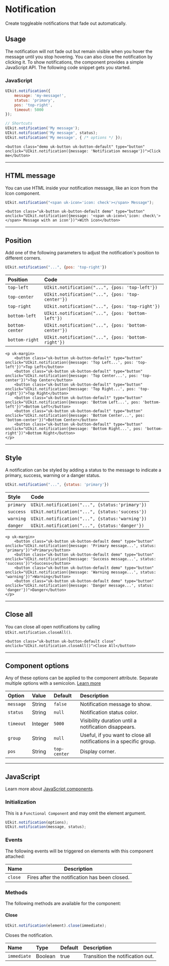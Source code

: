 # Notification

<p class="uk-text-lead">Create toggleable notifications that fade out automatically.</p>

## Usage

The notification will not fade out but remain visible when you hover the message until you stop hovering. You can also close the notification by clicking it. To show notifications, the component provides a simple JavaScript API. The following code snippet gets you started.

### JavaScript

```js
UIkit.notification({
    message: 'my-message!',
    status: 'primary',
    pos: 'top-right',
    timeout: 5000
});

// Shortcuts
UIkit.notification('My message');
UIkit.notification('My message', status);
UIkit.notification('My message', { /* options */ });
```

```example
<button class="demo uk-button uk-button-default" type="button" onclick="UIkit.notification({message: 'Notification message'})">Click me</button>

```

***

## HTML message

You can use HTML inside your notification message, like an icon from the Icon component.

```js
UIkit.notification("<span uk-icon='icon: check'></span> Message");
```

```example
<button class="uk-button uk-button-default demo" type="button" onclick="UIkit.notification({message: '<span uk-icon=\'icon: check\'></span> Message with an icon'})">With icon</button>

```

***

## Position

Add one of the following parameters to adjust the notification's position to different corners.


```js
UIkit.notification("...", {pos: 'top-right'})
```

| Position        | Code                                                |
|:----------------|:----------------------------------------------------|
| `top-left`      | `UIkit.notification("...", {pos: 'top-left'})`      |
| `top-center`    | `UIkit.notification("...", {pos: 'top-center'})`    |
| `top-right`     | `UIkit.notification("...", {pos: 'top-right'})`     |
| `bottom-left`   | `UIkit.notification("...", {pos: 'bottom-left'})`   |
| `bottom-center` | `UIkit.notification("...", {pos: 'bottom-center'})` |
| `bottom-right`  | `UIkit.notification("...", {pos: 'bottom-right'})`  |


```example
<p uk-margin>
    <button class="uk-button uk-button-default" type="button" onclick="UIkit.notification({message: 'Top Left...', pos: 'top-left'})">Top Left</button>
    <button class="uk-button uk-button-default" type="button" onclick="UIkit.notification({message: 'Top Center...', pos: 'top-center'})">Top Center</button>
    <button class="uk-button uk-button-default" type="button" onclick="UIkit.notification({message: 'Top Right...', pos: 'top-right'})">Top Right</button>
    <button class="uk-button uk-button-default" type="button" onclick="UIkit.notification({message: 'Bottom Left...', pos: 'bottom-left'})">Bottom Left</button>
    <button class="uk-button uk-button-default" type="button" onclick="UIkit.notification({message: 'Bottom Center...', pos: 'bottom-center'})">Bottom Center</button>
    <button class="uk-button uk-button-default" type="button" onclick="UIkit.notification({message: 'Bottom Right...', pos: 'bottom-right'})">Bottom Right</button>
</p>
```


***

## Style

A notification can be styled by adding a status to the message to indicate a primary, success, warning or a danger status.

```js
UIkit.notification("...", {status: 'primary'})
```

| Style     | Code                                            |
|:----------|:------------------------------------------------|
| `primary` | `UIkit.notification("...", {status:'primary'})` |
| `success` | `UIkit.notification("...", {status:'success'})` |
| `warning` | `UIkit.notification("...", {status:'warning'})` |
| `danger`  | `UIkit.notification("...", {status:'danger'})`  |

```example
<p uk-margin>
    <button class="uk-button uk-button-default demo" type="button" onclick="UIkit.notification({message: 'Primary message...', status: 'primary'})">Primary</button>
    <button class="uk-button uk-button-default demo" type="button" onclick="UIkit.notification({message: 'Success message...', status: 'success'})">Success</button>
    <button class="uk-button uk-button-default demo" type="button" onclick="UIkit.notification({message: 'Warning message...', status: 'warning'})">Warning</button>
    <button class="uk-button uk-button-default demo" type="button" onclick="UIkit.notification({message: 'Danger message...', status: 'danger'})">Danger</button>
</p>
```

***

## Close all

You can close all open notifications by calling `UIkit.notification.closeAll()`.

```example
<button class="uk-button uk-button-default close" onclick="UIkit.notification.closeAll()">Close All</button>

```

***

## Component options

Any of these options can be applied to the component attribute. Separate multiple options with a semicolon. [Learn more](javascript.md#component-configuration)

| Option     | Value   | Default      | Description                                                         |
|:-----------|:--------|:-------------|:--------------------------------------------------------------------|
| `message ` | String  | `false`      | Notification message to show.                                       |
| `status`   | String  | `null`       | Notification status color.                                          |
| `timeout`  | Integer | `5000`       | Visibility duration until a notification disappears.                |
| `group`    | String  | `null`       | Useful, if you want to close all notifications in a specific group. |
| `pos`      | String  | `top-center` | Display corner.                                                     |

***

## JavaScript

Learn more about [JavaScript components](javascript.md#programmatic-use).

### Initialization

This is a `Functional Component` and may omit the element argument.

```js
UIkit.notification(options);
UIkit.notification(message, status);
```

### Events

The following events will be triggered on elements with this component attached:

| Name    | Description                                   |
|---------|-----------------------------------------------|
| `close` | Fires after the notification has been closed. |

### Methods

The following methods are available for the component:

#### Close

```js
UIkit.notification(element).close(immediate);
```

Closes the notification.

| Name        | Type    | Default | Description                      |
|:------------|:--------|:--------|:---------------------------------|
| `immediate` | Boolean | true    | Transition the notification out. |

